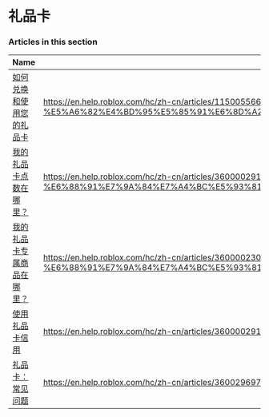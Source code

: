 # 礼品卡  
### Articles in this section
Name|URL
-|-
[如何兑换和使用您的礼品卡](./如何兑换和使用您的礼品卡.html) |https://en.help.roblox.com/hc/zh-cn/articles/115005566223-%E5%A6%82%E4%BD%95%E5%85%91%E6%8D%A2%E5%92%8C%E4%BD%BF%E7%94%A8%E6%82%A8%E7%9A%84%E7%A4%BC%E5%93%81%E5%8D%A1
[我的礼品卡点数在哪里？](./我的礼品卡点数在哪里？.html) |https://en.help.roblox.com/hc/zh-cn/articles/360000291806-%E6%88%91%E7%9A%84%E7%A4%BC%E5%93%81%E5%8D%A1%E7%82%B9%E6%95%B0%E5%9C%A8%E5%93%AA%E9%87%8C
[我的礼品卡专属商品在哪里？](./我的礼品卡专属商品在哪里？.html) |https://en.help.roblox.com/hc/zh-cn/articles/360000230863-%E6%88%91%E7%9A%84%E7%A4%BC%E5%93%81%E5%8D%A1%E4%B8%93%E5%B1%9E%E5%95%86%E5%93%81%E5%9C%A8%E5%93%AA%E9%87%8C
[使用礼品卡信用](./使用礼品卡信用.html) |https://en.help.roblox.com/hc/zh-cn/articles/360000291786-%E4%BD%BF%E7%94%A8%E7%A4%BC%E5%93%81%E5%8D%A1%E4%BF%A1%E7%94%A8
[礼品卡：常见问题](./礼品卡：常见问题.html) |https://en.help.roblox.com/hc/zh-cn/articles/360029697131-%E7%A4%BC%E5%93%81%E5%8D%A1-%E5%B8%B8%E8%A7%81%E9%97%AE%E9%A2%98